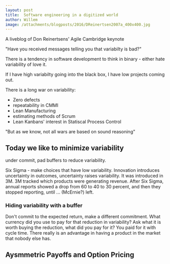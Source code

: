 ```yaml
---
layout: post
title:  Software engineering in a digitized world
author: Willem
image: /attachments/blogposts/2016/DReinertsen2007a_400x400.jpg
---
```


A liveblog of Don Reinertsens' Agile Cambridge keynote

"Have you received messages telling you that variabilty is bad?"

There is a tendency in software development to think in binary - either hate variability of love it.

If I have high variabilty going into the black box, I have low projects coming out.

There is a long war on variability:

* Zero defects
* repeatability in CMMI
* Lean Manufacturing
* estimating methods of Scrum
* Lean Kanbans' interest in Statiscal Process Control

"But as we know, not all wars are based on sound reasoning"

## Today we like to minimize variability

under commit, pad buffers to reduce variability.

Six Sigma - make choices that have low variability. Innovation introduces uncertainty in outcomes, uncertainty raises variability. It was introduced in 3M. 3M tracked which products were generating revenue. After Six Sigma, annual reports showed a drop from 60 to 40 to 30 percent, and then they stopped reporting, until ... (McErnie?) left.

### Hiding variability with a buffer

Don't commit to the expected return, make a different commitment. What currency did you use to pay for that reduction in variability? Ask what it is worth buying the reduction, what did you pay for it? You paid for it with cycle time. There really is an advantage in having a product in the market that nobody else has.

## Aysmmetric Payoffs and Option Pricing

